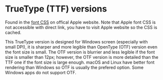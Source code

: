 # TrueType (TTF) versions
Found in the [font CSS](https://www.apple.com/wss/fonts) on offical Apple website. Note that Apple font CSS is not accessible with direct link, you have to visit Apple website so the CSS is cached.

This TrueType version is designed for Windows screen (especially with small DPI), it is sharper and more legible than OpenType (OTF) version even the font size is small. The OTF version is blurrier and less legible if the font size is smaller than 12px; however, the OTF version is more detailed than the TTF one if the font size is large enough. macOS and Linux have better font rendering than Windows so OTF is usually the prefered option. Some Windows apps do not support OTF.
